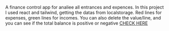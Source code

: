 A finance control app for analiee all entrances and expences. In this project I used react and tailwind, getting the datas from localstorage. Red lines for expenses, green lines for incomes. You can also delete the value/line, and you can see if the total balance is positive or negative [CHECK HERE](https://thais-moreira-finance-control.netlify.app/)
